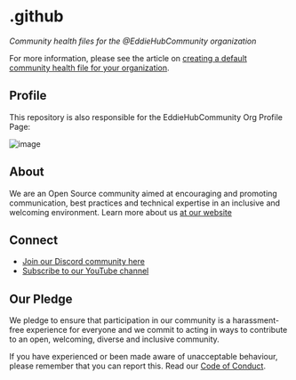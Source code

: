 # .github

*Community health files for the @EddieHubCommunity organization*

For more information, please see the article on [creating a default community health file for your organization](https://docs.github.com/en/communities/setting-up-your-project-for-healthy-contributions/creating-a-default-community-health-file).

## Profile

This repository is also responsible for the EddieHubCommunity Org Profile Page:

![image](https://user-images.githubusercontent.com/91655303/143764316-bb111893-a695-4d55-a911-31b839895846.png)

## About

We are an Open Source community aimed at encouraging and promoting communication, best practices and technical expertise in an inclusive and welcoming environment. Learn more about us [at our website](https://www.eddiehub.org/)

## Connect

- [Join our Discord community here](http://discord.eddiehub.org)
- [Subscribe to our YouTube channel](https://www.youtube.com/c/eddiejaoude)

## Our Pledge

We pledge to ensure that participation in our community is a harassment-free experience for everyone and we commit to acting in ways to contribute to an open, welcoming, diverse and inclusive community.  

If you have experienced or been made aware of unacceptable behaviour, please remember that you can report this.  Read our [Code of Conduct](https://github.com/EddieHubCommunity/.github/blob/main/CODE_OF_CONDUCT.md).

